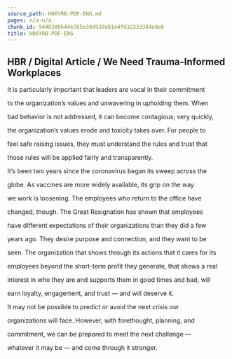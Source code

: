 ```yaml
---
source_path: H06YRB-PDF-ENG.md
pages: n/a-n/a
chunk_id: 9448300644e785a30d939a01e4fd32333384a9eb
title: H06YRB-PDF-ENG
---
```

## HBR / Digital Article / We Need Trauma-Informed Workplaces

It is particularly important that leaders are vocal in their commitment

to the organization’s values and unwavering in upholding them. When

bad behavior is not addressed, it can become contagious; very quickly,

the organization’s values erode and toxicity takes over. For people to

feel safe raising issues, they must understand the rules and trust that

those rules will be applied fairly and transparently.

It’s been two years since the coronavirus began its sweep across the

globe. As vaccines are more widely available, its grip on the way

we work is loosening. The employees who return to the office have

changed, though. The Great Resignation has shown that employees

have different expectations of their organizations than they did a few

years ago. They desire purpose and connection, and they want to be

seen. The organization that shows through its actions that it cares for its

employees beyond the short-term profit they generate, that shows a real

interest in who they are and supports them in good times and bad, will

earn loyalty, engagement, and trust — and will deserve it.

It may not be possible to predict or avoid the next crisis our

organizations will face. However, with forethought, planning, and

commitment, we can be prepared to meet the next challenge —

whatever it may be — and come through it stronger.
